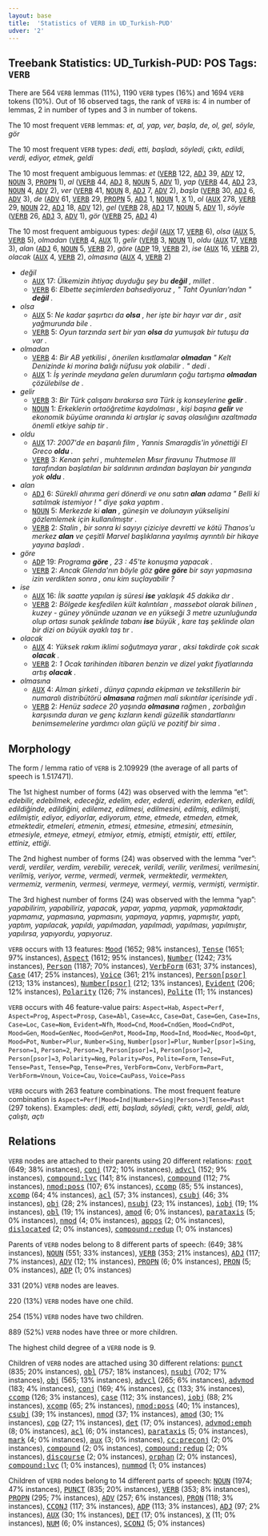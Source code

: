 ```yaml
---
layout: base
title:  'Statistics of VERB in UD_Turkish-PUD'
udver: '2'
---
```


## Treebank Statistics: UD_Turkish-PUD: POS Tags: `VERB`

There are 564 `VERB` lemmas (11%), 1190 `VERB` types (16%) and 1694 `VERB` tokens (10%).
Out of 16 observed tags, the rank of `VERB` is: 4 in number of lemmas, 2 in number of types and 3 in number of tokens.

The 10 most frequent `VERB` lemmas: <em>et, al, yap, ver, başla, de, ol, gel, söyle, gör</em>

The 10 most frequent `VERB` types:  <em>dedi, etti, başladı, söyledi, çıktı, edildi, verdi, ediyor, etmek, geldi</em>

The 10 most frequent ambiguous lemmas: <em>et</em> (<tt><a href="tr_pud-pos-VERB.html">VERB</a></tt> 122, <tt><a href="tr_pud-pos-ADJ.html">ADJ</a></tt> 39, <tt><a href="tr_pud-pos-ADV.html">ADV</a></tt> 12, <tt><a href="tr_pud-pos-NOUN.html">NOUN</a></tt> 3, <tt><a href="tr_pud-pos-PROPN.html">PROPN</a></tt> 1), <em>al</em> (<tt><a href="tr_pud-pos-VERB.html">VERB</a></tt> 44, <tt><a href="tr_pud-pos-ADJ.html">ADJ</a></tt> 8, <tt><a href="tr_pud-pos-NOUN.html">NOUN</a></tt> 5, <tt><a href="tr_pud-pos-ADV.html">ADV</a></tt> 1), <em>yap</em> (<tt><a href="tr_pud-pos-VERB.html">VERB</a></tt> 44, <tt><a href="tr_pud-pos-ADJ.html">ADJ</a></tt> 23, <tt><a href="tr_pud-pos-NOUN.html">NOUN</a></tt> 4, <tt><a href="tr_pud-pos-ADV.html">ADV</a></tt> 2), <em>ver</em> (<tt><a href="tr_pud-pos-VERB.html">VERB</a></tt> 41, <tt><a href="tr_pud-pos-NOUN.html">NOUN</a></tt> 8, <tt><a href="tr_pud-pos-ADJ.html">ADJ</a></tt> 7, <tt><a href="tr_pud-pos-ADV.html">ADV</a></tt> 2), <em>başla</em> (<tt><a href="tr_pud-pos-VERB.html">VERB</a></tt> 30, <tt><a href="tr_pud-pos-ADJ.html">ADJ</a></tt> 6, <tt><a href="tr_pud-pos-ADV.html">ADV</a></tt> 3), <em>de</em> (<tt><a href="tr_pud-pos-ADV.html">ADV</a></tt> 61, <tt><a href="tr_pud-pos-VERB.html">VERB</a></tt> 29, <tt><a href="tr_pud-pos-PROPN.html">PROPN</a></tt> 5, <tt><a href="tr_pud-pos-ADJ.html">ADJ</a></tt> 1, <tt><a href="tr_pud-pos-NOUN.html">NOUN</a></tt> 1, <tt><a href="tr_pud-pos-X.html">X</a></tt> 1), <em>ol</em> (<tt><a href="tr_pud-pos-AUX.html">AUX</a></tt> 278, <tt><a href="tr_pud-pos-VERB.html">VERB</a></tt> 29, <tt><a href="tr_pud-pos-NOUN.html">NOUN</a></tt> 22, <tt><a href="tr_pud-pos-ADJ.html">ADJ</a></tt> 18, <tt><a href="tr_pud-pos-ADV.html">ADV</a></tt> 12), <em>gel</em> (<tt><a href="tr_pud-pos-VERB.html">VERB</a></tt> 28, <tt><a href="tr_pud-pos-ADJ.html">ADJ</a></tt> 17, <tt><a href="tr_pud-pos-NOUN.html">NOUN</a></tt> 5, <tt><a href="tr_pud-pos-ADV.html">ADV</a></tt> 1), <em>söyle</em> (<tt><a href="tr_pud-pos-VERB.html">VERB</a></tt> 26, <tt><a href="tr_pud-pos-ADJ.html">ADJ</a></tt> 3, <tt><a href="tr_pud-pos-ADV.html">ADV</a></tt> 1), <em>gör</em> (<tt><a href="tr_pud-pos-VERB.html">VERB</a></tt> 25, <tt><a href="tr_pud-pos-ADJ.html">ADJ</a></tt> 4)

The 10 most frequent ambiguous types:  <em>değil</em> (<tt><a href="tr_pud-pos-AUX.html">AUX</a></tt> 17, <tt><a href="tr_pud-pos-VERB.html">VERB</a></tt> 6), <em>olsa</em> (<tt><a href="tr_pud-pos-AUX.html">AUX</a></tt> 5, <tt><a href="tr_pud-pos-VERB.html">VERB</a></tt> 5), <em>olmadan</em> (<tt><a href="tr_pud-pos-VERB.html">VERB</a></tt> 4, <tt><a href="tr_pud-pos-AUX.html">AUX</a></tt> 1), <em>gelir</em> (<tt><a href="tr_pud-pos-VERB.html">VERB</a></tt> 3, <tt><a href="tr_pud-pos-NOUN.html">NOUN</a></tt> 1), <em>oldu</em> (<tt><a href="tr_pud-pos-AUX.html">AUX</a></tt> 17, <tt><a href="tr_pud-pos-VERB.html">VERB</a></tt> 3), <em>alan</em> (<tt><a href="tr_pud-pos-ADJ.html">ADJ</a></tt> 6, <tt><a href="tr_pud-pos-NOUN.html">NOUN</a></tt> 5, <tt><a href="tr_pud-pos-VERB.html">VERB</a></tt> 2), <em>göre</em> (<tt><a href="tr_pud-pos-ADP.html">ADP</a></tt> 19, <tt><a href="tr_pud-pos-VERB.html">VERB</a></tt> 2), <em>ise</em> (<tt><a href="tr_pud-pos-AUX.html">AUX</a></tt> 16, <tt><a href="tr_pud-pos-VERB.html">VERB</a></tt> 2), <em>olacak</em> (<tt><a href="tr_pud-pos-AUX.html">AUX</a></tt> 4, <tt><a href="tr_pud-pos-VERB.html">VERB</a></tt> 2), <em>olmasına</em> (<tt><a href="tr_pud-pos-AUX.html">AUX</a></tt> 4, <tt><a href="tr_pud-pos-VERB.html">VERB</a></tt> 2)


* <em>değil</em>
  * <tt><a href="tr_pud-pos-AUX.html">AUX</a></tt> 17: <em>Ülkemizin ihtiyaç duyduğu şey bu <b>değil</b> , millet .</em>
  * <tt><a href="tr_pud-pos-VERB.html">VERB</a></tt> 6: <em>Elbette seçimlerden bahsediyoruz , " Taht Oyunları'ndan " <b>değil</b> .</em>
* <em>olsa</em>
  * <tt><a href="tr_pud-pos-AUX.html">AUX</a></tt> 5: <em>Ne kadar şaşırtıcı da <b>olsa</b> , her işte bir hayır var dır , asit yağmurunda bile .</em>
  * <tt><a href="tr_pud-pos-VERB.html">VERB</a></tt> 5: <em>Oyun tarzında sert bir yan <b>olsa</b> da yumuşak bir tutuşu da var .</em>
* <em>olmadan</em>
  * <tt><a href="tr_pud-pos-VERB.html">VERB</a></tt> 4: <em>Bir AB yetkilisi , önerilen kısıtlamalar <b>olmadan</b> " Kelt Denizinde ki morina balığı nüfusu yok olabilir . " dedi .</em>
  * <tt><a href="tr_pud-pos-AUX.html">AUX</a></tt> 1: <em>İş yerinde meydana gelen durumların çoğu tartışma <b>olmadan</b> çözülebilse de .</em>
* <em>gelir</em>
  * <tt><a href="tr_pud-pos-VERB.html">VERB</a></tt> 3: <em>Bir Türk çalışanı bırakırsa sıra Türk iş konseylerine <b>gelir</b> .</em>
  * <tt><a href="tr_pud-pos-NOUN.html">NOUN</a></tt> 1: <em>Erkeklerin ortaöğretime kaydolması , kişi başına <b>gelir</b> ve ekonomik büyüme oranında ki artışlar iç savaş olasılığını azaltmada önemli etkiye sahip tir .</em>
* <em>oldu</em>
  * <tt><a href="tr_pud-pos-AUX.html">AUX</a></tt> 17: <em>2007'de en başarılı film , Yannis Smaragdis'in yönettiği El Greco <b>oldu</b> .</em>
  * <tt><a href="tr_pud-pos-VERB.html">VERB</a></tt> 3: <em>Kenan şehri , muhtemelen Mısır firavunu Thutmose III tarafından başlatılan bir saldırının ardından başlayan bir yangında yok <b>oldu</b> .</em>
* <em>alan</em>
  * <tt><a href="tr_pud-pos-ADJ.html">ADJ</a></tt> 6: <em>Sürekli ahırıma geri dönerdi ve onu satın <b>alan</b> adama " Belli ki satılmak istemiyor ! " diye şaka yaptım .</em>
  * <tt><a href="tr_pud-pos-NOUN.html">NOUN</a></tt> 5: <em>Merkezde ki <b>alan</b> , güneşin ve dolunayın yükselişini gözlemlemek için kullanılmıştır .</em>
  * <tt><a href="tr_pud-pos-VERB.html">VERB</a></tt> 2: <em>Stalin , bir sonra ki sayıyı çiziciye devretti ve kötü Thanos'u merkez <b>alan</b> ve çeşitli Marvel başlıklarına yayılmış ayrıntılı bir hikaye yayına başladı .</em>
* <em>göre</em>
  * <tt><a href="tr_pud-pos-ADP.html">ADP</a></tt> 19: <em>Programa <b>göre</b> , 23 : 45'te konuşma yapacak .</em>
  * <tt><a href="tr_pud-pos-VERB.html">VERB</a></tt> 2: <em>Ancak Glenda'nın böyle göz <b>göre</b> <b>göre</b> bir sayı yapmasına izin verdikten sonra , onu kim suçlayabilir ?</em>
* <em>ise</em>
  * <tt><a href="tr_pud-pos-AUX.html">AUX</a></tt> 16: <em>İlk saatte yapılan iş süresi <b>ise</b> yaklaşık 45 dakika dır .</em>
  * <tt><a href="tr_pud-pos-VERB.html">VERB</a></tt> 2: <em>Bölgede keşfedilen kült kalıntıları , massebot olarak bilinen , kuzey - güney yönünde uzanan ve en yükseği 3 metre uzunluğunda olup ortası sunak şeklinde tabanı <b>ise</b> büyük , kare taş şeklinde olan bir dizi on büyük ayaklı taş tır .</em>
* <em>olacak</em>
  * <tt><a href="tr_pud-pos-AUX.html">AUX</a></tt> 4: <em>Yüksek rakım iklimi soğutmaya yarar , aksi takdirde çok sıcak <b>olacak</b> .</em>
  * <tt><a href="tr_pud-pos-VERB.html">VERB</a></tt> 2: <em>1 Ocak tarihinden itibaren benzin ve dizel yakıt fiyatlarında artış <b>olacak</b> .</em>
* <em>olmasına</em>
  * <tt><a href="tr_pud-pos-AUX.html">AUX</a></tt> 4: <em>Alman şirketi , dünya çapında ekipman ve tekstillerin bir numaralı distribütörü <b>olmasına</b> rağmen mali sıkıntılar içerisinde ydi .</em>
  * <tt><a href="tr_pud-pos-VERB.html">VERB</a></tt> 2: <em>Henüz sadece 20 yaşında <b>olmasına</b> rağmen , zorbalığın karşısında duran ve genç kızların kendi güzellik standartlarını benimsemelerine yardımcı olan güçlü ve pozitif bir sima .</em>

## Morphology

The form / lemma ratio of `VERB` is 2.109929 (the average of all parts of speech is 1.517471).

The 1st highest number of forms (42) was observed with the lemma “et”: <em>edebilir, edebilmek, edeceğiz, edelim, eder, ederdi, ederim, ederken, edildi, edildiğinde, edildiğini, edilemez, edilmesi, edilmesini, edilmiş, edilmişti, edilmiştir, ediyor, ediyorlar, ediyorum, etme, etmede, etmeden, etmek, etmektedir, etmeleri, etmenin, etmesi, etmesine, etmesini, etmesinin, etmesiyle, etmeye, etmeyi, etmiyor, etmiş, etmişti, etmiştir, etti, ettiler, ettiniz, ettiği</em>.

The 2nd highest number of forms (24) was observed with the lemma “ver”: <em>verdi, verdiler, verdim, verebilir, verecek, verildi, verilir, verilmesi, verilmesini, verilmiş, veriyor, verme, vermedi, vermek, vermektedir, vermekten, vermemiz, vermenin, vermesi, vermeye, vermeyi, vermiş, vermişti, vermiştir</em>.

The 3rd highest number of forms (24) was observed with the lemma “yap”: <em>yapabilirim, yapabiliriz, yapacak, yapar, yapma, yapmak, yapmaktadır, yapmamız, yapmasına, yapmasını, yapmaya, yapmış, yapmıştır, yaptı, yaptım, yapılacak, yapıldı, yapılmadan, yapılmadı, yapılması, yapılmıştır, yapılırsa, yapıyordu, yapıyoruz</em>.

`VERB` occurs with 13 features: <tt><a href="tr_pud-feat-Mood.html">Mood</a></tt> (1652; 98% instances), <tt><a href="tr_pud-feat-Tense.html">Tense</a></tt> (1651; 97% instances), <tt><a href="tr_pud-feat-Aspect.html">Aspect</a></tt> (1612; 95% instances), <tt><a href="tr_pud-feat-Number.html">Number</a></tt> (1242; 73% instances), <tt><a href="tr_pud-feat-Person.html">Person</a></tt> (1187; 70% instances), <tt><a href="tr_pud-feat-VerbForm.html">VerbForm</a></tt> (631; 37% instances), <tt><a href="tr_pud-feat-Case.html">Case</a></tt> (417; 25% instances), <tt><a href="tr_pud-feat-Voice.html">Voice</a></tt> (361; 21% instances), <tt><a href="tr_pud-feat-Person-psor.html">Person[psor]</a></tt> (213; 13% instances), <tt><a href="tr_pud-feat-Number-psor.html">Number[psor]</a></tt> (212; 13% instances), <tt><a href="tr_pud-feat-Evident.html">Evident</a></tt> (206; 12% instances), <tt><a href="tr_pud-feat-Polarity.html">Polarity</a></tt> (126; 7% instances), <tt><a href="tr_pud-feat-Polite.html">Polite</a></tt> (11; 1% instances)

`VERB` occurs with 46 feature-value pairs: `Aspect=Hab`, `Aspect=Perf`, `Aspect=Prog`, `Aspect=Prosp`, `Case=Abl`, `Case=Acc`, `Case=Dat`, `Case=Gen`, `Case=Ins`, `Case=Loc`, `Case=Nom`, `Evident=Nfh`, `Mood=Cnd`, `Mood=CndGen`, `Mood=CndPot`, `Mood=Gen`, `Mood=GenNec`, `Mood=GenPot`, `Mood=Imp`, `Mood=Ind`, `Mood=Nec`, `Mood=Opt`, `Mood=Pot`, `Number=Plur`, `Number=Sing`, `Number[psor]=Plur`, `Number[psor]=Sing`, `Person=1`, `Person=2`, `Person=3`, `Person[psor]=1`, `Person[psor]=2`, `Person[psor]=3`, `Polarity=Neg`, `Polarity=Pos`, `Polite=Form`, `Tense=Fut`, `Tense=Past`, `Tense=Pqp`, `Tense=Pres`, `VerbForm=Conv`, `VerbForm=Part`, `VerbForm=Vnoun`, `Voice=Cau`, `Voice=CauPass`, `Voice=Pass`

`VERB` occurs with 263 feature combinations.
The most frequent feature combination is `Aspect=Perf|Mood=Ind|Number=Sing|Person=3|Tense=Past` (297 tokens).
Examples: <em>dedi, etti, başladı, söyledi, çıktı, verdi, geldi, aldı, çalıştı, açtı</em>


## Relations

`VERB` nodes are attached to their parents using 20 different relations: <tt><a href="tr_pud-dep-root.html">root</a></tt> (649; 38% instances), <tt><a href="tr_pud-dep-conj.html">conj</a></tt> (172; 10% instances), <tt><a href="tr_pud-dep-advcl.html">advcl</a></tt> (152; 9% instances), <tt><a href="tr_pud-dep-compound-lvc.html">compound:lvc</a></tt> (141; 8% instances), <tt><a href="tr_pud-dep-compound.html">compound</a></tt> (112; 7% instances), <tt><a href="tr_pud-dep-nmod-poss.html">nmod:poss</a></tt> (107; 6% instances), <tt><a href="tr_pud-dep-ccomp.html">ccomp</a></tt> (85; 5% instances), <tt><a href="tr_pud-dep-xcomp.html">xcomp</a></tt> (64; 4% instances), <tt><a href="tr_pud-dep-acl.html">acl</a></tt> (57; 3% instances), <tt><a href="tr_pud-dep-csubj.html">csubj</a></tt> (46; 3% instances), <tt><a href="tr_pud-dep-obj.html">obj</a></tt> (28; 2% instances), <tt><a href="tr_pud-dep-nsubj.html">nsubj</a></tt> (23; 1% instances), <tt><a href="tr_pud-dep-iobj.html">iobj</a></tt> (19; 1% instances), <tt><a href="tr_pud-dep-obl.html">obl</a></tt> (19; 1% instances), <tt><a href="tr_pud-dep-amod.html">amod</a></tt> (6; 0% instances), <tt><a href="tr_pud-dep-parataxis.html">parataxis</a></tt> (5; 0% instances), <tt><a href="tr_pud-dep-nmod.html">nmod</a></tt> (4; 0% instances), <tt><a href="tr_pud-dep-appos.html">appos</a></tt> (2; 0% instances), <tt><a href="tr_pud-dep-dislocated.html">dislocated</a></tt> (2; 0% instances), <tt><a href="tr_pud-dep-compound-redup.html">compound:redup</a></tt> (1; 0% instances)

Parents of `VERB` nodes belong to 8 different parts of speech:  (649; 38% instances), <tt><a href="tr_pud-pos-NOUN.html">NOUN</a></tt> (551; 33% instances), <tt><a href="tr_pud-pos-VERB.html">VERB</a></tt> (353; 21% instances), <tt><a href="tr_pud-pos-ADJ.html">ADJ</a></tt> (117; 7% instances), <tt><a href="tr_pud-pos-ADV.html">ADV</a></tt> (12; 1% instances), <tt><a href="tr_pud-pos-PROPN.html">PROPN</a></tt> (6; 0% instances), <tt><a href="tr_pud-pos-PRON.html">PRON</a></tt> (5; 0% instances), <tt><a href="tr_pud-pos-ADP.html">ADP</a></tt> (1; 0% instances)

331 (20%) `VERB` nodes are leaves.

220 (13%) `VERB` nodes have one child.

254 (15%) `VERB` nodes have two children.

889 (52%) `VERB` nodes have three or more children.

The highest child degree of a `VERB` node is 9.

Children of `VERB` nodes are attached using 30 different relations: <tt><a href="tr_pud-dep-punct.html">punct</a></tt> (835; 20% instances), <tt><a href="tr_pud-dep-obl.html">obl</a></tt> (757; 18% instances), <tt><a href="tr_pud-dep-nsubj.html">nsubj</a></tt> (702; 17% instances), <tt><a href="tr_pud-dep-obj.html">obj</a></tt> (565; 13% instances), <tt><a href="tr_pud-dep-advcl.html">advcl</a></tt> (265; 6% instances), <tt><a href="tr_pud-dep-advmod.html">advmod</a></tt> (183; 4% instances), <tt><a href="tr_pud-dep-conj.html">conj</a></tt> (169; 4% instances), <tt><a href="tr_pud-dep-cc.html">cc</a></tt> (133; 3% instances), <tt><a href="tr_pud-dep-ccomp.html">ccomp</a></tt> (126; 3% instances), <tt><a href="tr_pud-dep-case.html">case</a></tt> (112; 3% instances), <tt><a href="tr_pud-dep-iobj.html">iobj</a></tt> (88; 2% instances), <tt><a href="tr_pud-dep-xcomp.html">xcomp</a></tt> (65; 2% instances), <tt><a href="tr_pud-dep-nmod-poss.html">nmod:poss</a></tt> (40; 1% instances), <tt><a href="tr_pud-dep-csubj.html">csubj</a></tt> (39; 1% instances), <tt><a href="tr_pud-dep-nmod.html">nmod</a></tt> (37; 1% instances), <tt><a href="tr_pud-dep-amod.html">amod</a></tt> (30; 1% instances), <tt><a href="tr_pud-dep-cop.html">cop</a></tt> (27; 1% instances), <tt><a href="tr_pud-dep-det.html">det</a></tt> (17; 0% instances), <tt><a href="tr_pud-dep-advmod-emph.html">advmod:emph</a></tt> (8; 0% instances), <tt><a href="tr_pud-dep-acl.html">acl</a></tt> (6; 0% instances), <tt><a href="tr_pud-dep-parataxis.html">parataxis</a></tt> (5; 0% instances), <tt><a href="tr_pud-dep-mark.html">mark</a></tt> (4; 0% instances), <tt><a href="tr_pud-dep-aux.html">aux</a></tt> (3; 0% instances), <tt><a href="tr_pud-dep-cc-preconj.html">cc:preconj</a></tt> (2; 0% instances), <tt><a href="tr_pud-dep-compound.html">compound</a></tt> (2; 0% instances), <tt><a href="tr_pud-dep-compound-redup.html">compound:redup</a></tt> (2; 0% instances), <tt><a href="tr_pud-dep-discourse.html">discourse</a></tt> (2; 0% instances), <tt><a href="tr_pud-dep-orphan.html">orphan</a></tt> (2; 0% instances), <tt><a href="tr_pud-dep-compound-lvc.html">compound:lvc</a></tt> (1; 0% instances), <tt><a href="tr_pud-dep-nummod.html">nummod</a></tt> (1; 0% instances)

Children of `VERB` nodes belong to 14 different parts of speech: <tt><a href="tr_pud-pos-NOUN.html">NOUN</a></tt> (1974; 47% instances), <tt><a href="tr_pud-pos-PUNCT.html">PUNCT</a></tt> (835; 20% instances), <tt><a href="tr_pud-pos-VERB.html">VERB</a></tt> (353; 8% instances), <tt><a href="tr_pud-pos-PROPN.html">PROPN</a></tt> (295; 7% instances), <tt><a href="tr_pud-pos-ADV.html">ADV</a></tt> (257; 6% instances), <tt><a href="tr_pud-pos-PRON.html">PRON</a></tt> (118; 3% instances), <tt><a href="tr_pud-pos-CCONJ.html">CCONJ</a></tt> (117; 3% instances), <tt><a href="tr_pud-pos-ADP.html">ADP</a></tt> (113; 3% instances), <tt><a href="tr_pud-pos-ADJ.html">ADJ</a></tt> (97; 2% instances), <tt><a href="tr_pud-pos-AUX.html">AUX</a></tt> (30; 1% instances), <tt><a href="tr_pud-pos-DET.html">DET</a></tt> (17; 0% instances), <tt><a href="tr_pud-pos-X.html">X</a></tt> (11; 0% instances), <tt><a href="tr_pud-pos-NUM.html">NUM</a></tt> (6; 0% instances), <tt><a href="tr_pud-pos-SCONJ.html">SCONJ</a></tt> (5; 0% instances)

